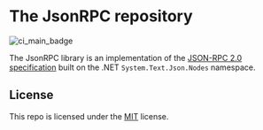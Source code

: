 # The JsonRPC repository

![ci_main_badge](https://github.com/AntoineLarine/JsonRPC/actions/workflows/ci_main.yml/badge.svg?branch=main&event=push)

The JsonRPC library is an implementation of the [JSON-RPC 2.0 specification](https://www.jsonrpc.org/specification) built on the .NET `System.Text.Json.Nodes` namespace.

## License
This repo is licensed under the [MIT](https://github.com/AntoineLarine/JsonRPC/blob/main/LICENSE) license.
